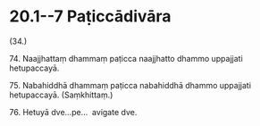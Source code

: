# 20.1--7 Paṭiccādivāra

(34.)

74\. Naajjhattaṃ dhammaṃ paṭicca naajjhatto dhammo uppajjati hetupaccayā.

75\. Nabahiddhā dhammaṃ paṭicca nabahiddhā dhammo uppajjati hetupaccayā. (Saṃkhittaṃ.)

76\. Hetuyā dve…pe…  avigate dve.
